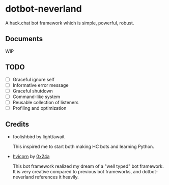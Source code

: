 # dotbot-neverland

A hack.chat bot framework which is simple, powerful, robust.

## Documents

WIP

## TODO

- [ ] Graceful ignore self
- [ ] Informative error message
- [ ] Graceful shutdown
- [ ] Command-like system
- [ ] Reusable collection of listeners
- [ ] Profiling and optimization

## Credits

- foolishbird by light/await

  This inspired me to start both making HC bots and learning Python.

- [hvicorn](https://github.com/Hiyoteam/hvicorn) by [0x24a](https://github.com/0x24a)

  This bot framework realized my dream of a "well typed" bot framework. It is very creative compared to previous bot frameworks, and dotbot-neverland references it heavily.
